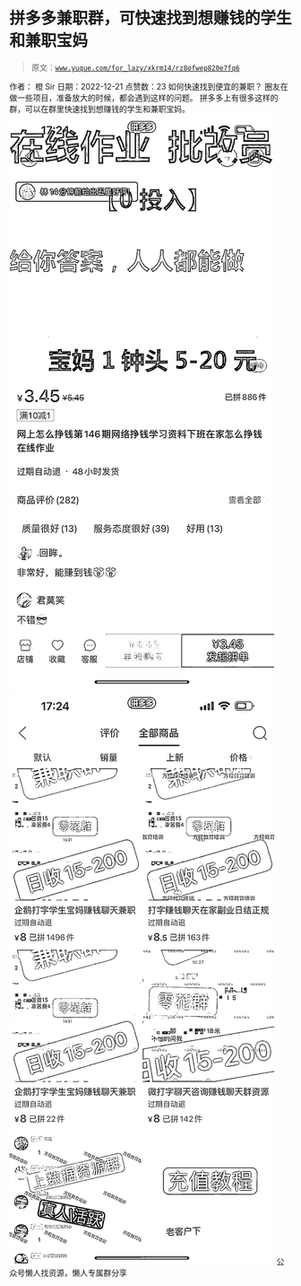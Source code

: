 # 拼多多兼职群，可快速找到想赚钱的学生和兼职宝妈

> 原文：[`www.yuque.com/for_lazy/xkrm14/rz8ofwep820e7fq6`](https://www.yuque.com/for_lazy/xkrm14/rz8ofwep820e7fq6)

<ne-p id="u77f009ba" data-lake-id="u77f009ba"><ne-text id="u5d727123">作者： 橙 Sir</ne-text></ne-p> <ne-p id="ud18a3959" data-lake-id="ud18a3959"><ne-text id="u5ea7ad25">日期：2022-12-21</ne-text></ne-p> <ne-p id="uc4efbca3" data-lake-id="uc4efbca3"><ne-text id="u57a4e55e">点赞数：</ne-text><ne-text id="u9e8454a7" ne-bold="true">23</ne-text></ne-p> <ne-hole id="ub3fca51d" data-lake-id="ub3fca51d"><ne-card data-card-name="hr" data-card-type="block" id="cM0VN" data-event-boundary="card"><ne-p id="u943f13c1" data-lake-id="u943f13c1"><ne-text id="u3882424e">如何快速找到便宜的兼职？</ne-text> <ne-text id="u8e1dc0e8">圈友在做一些项目，准备放大的时候，都会遇到这样的问题。</ne-text> <ne-text id="ub3b619e1">拼多多上有很多这样的群，可以在群里快速找到想赚钱的学生和兼职宝妈。</ne-text></ne-p> <ne-p id="u7b528950" data-lake-id="u7b528950"><ne-card data-card-name="image" data-card-type="inline" id="hEXW9" data-event-boundary="card">![](img/1ea95faf5eae1e629f6426d97fdfc183.png)</ne-card></ne-p> <ne-p id="ue34a6fb6" data-lake-id="ue34a6fb6"><ne-card data-card-name="image" data-card-type="inline" id="Vvh7n" data-event-boundary="card">![](img/07647c4b816105db5b7fd5274e1ae6f2.png)</ne-card></ne-p> <ne-hole id="u1c0d4761" data-lake-id="u1c0d4761"><ne-card data-card-name="hr" data-card-type="block" id="LsKY1" data-event-boundary="card"><ne-p id="u68274b78" data-lake-id="u68274b78"><ne-text id="u44c1d757">公众号懒人找资源，懒人专属群分享</ne-text></ne-p></ne-card></ne-hole></ne-card></ne-hole>